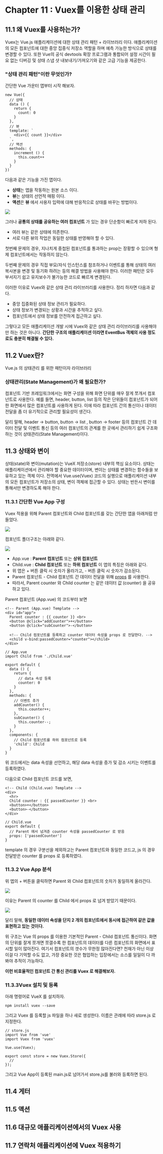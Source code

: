 # Chapter 11 : Vuex를 이용한 상태 관리
## 11.1 왜 Vuex를 사용하는가?
Vuex는 Vue.js 애플리케이션에 대한 상태 관리 패턴 + 라이브러리 이다. 애플리케이션의 모든 컴포넌트에 대한 중앙 집중식 저장소 역할을 하며 예측 가능한 방식으로 상태를 변경할 수 있다. 또한 Vue의 공식 devtools 확장 프로그램과 통합되어 설정 시간이 필요 없는 디버깅 및 상태 스냅 샷 내보내기/가져오기와 같은 고급 기능을 제공한다.
### "상태 관리 패턴"이란 무엇인가?
간단한 Vue 가운터 앱부터 시작 해보자.
```
new Vue({
  // 상태
  data () {
    return {
      count: 0
    }
  },
  // 뷰
  template: `
    <div>{{ count }}</div>
  `,
  // 액션
  methods: {
    increment () {
      this.count++
    }
  }
})
```
다음과 같은 기능을 가진 앱이다.
* **상태**는 앱을 작동하는 원본 소스 이다.
* **뷰**는 상태의 선언적 매핑 이다.
* **액션**은 **뷰** 에서 사용자 입력에 대해 반응적으로 상태를 바꾸는 방법이다.

![](./img/flow.png)

그러나 **공통의 상태를 공유하는 여러 컴포넌트** 가 있는 경우 단순함이 빠르게 저하 된다.

* 여러 뷰는 같은 상태에 의존한다.
* 서로 다른 뷰의 작업은 동일한 상태를 반영해야 할 수 있다.

첫번째 문제의 경우, 지나치게 중첩된 컴포넌트를 통과하는 prop는 장황할 수 있으며 형제 컴포넌트에서는 작동하지 않는다. 

두번째 문제의 경우 직접 부모/자식 인스턴스를 참조하거나 이벤트를 통해 상태의 여러 복사본을 변경 및 동기화 하려는 등의 해결 방법을 사용해야 한다. 이러한 패턴은 모두 부서지기 쉽고 유지보수가 불가능한 코드로 빠르게 변경된다.

이러한 이유로 Vuex와 같은 상태 관리 라이브러리를 사용한다. 정리 하자면 다음과 같다.
* 중앙 집중화된 상태 정보 관리가 필요하다.
* 상태 정보가 변경되는 상황과 시간을 추적하고 싶다.
* 컴포넌트에서 상태 정보를 안전하게 접근하고 싶다.

그렇다고 모든 애플리케이션 개발 시에 Vuex와 같은 상태 관리 라이브러리를 사용해야만 하는 것은 아니다. **간단한 구조의 애플리케이션 이라면 EventBus 객체의 사용 정도로도 충분히 해결될 수 있다.**

## 11.2 Vuex란?
Vue.js 의 상태관리 를 위한 패턴이자 라이브러리
### 상태관리(State Management)가 왜 필요한가?
컴포넌트 기반 프레임워크에서는 화면 구성을 위해 화면 단위를 매우 잘게 쪼개서 컴포넌트로 사용한다. 예를 들면, header, button, list 등의 작은 단위들이 컴포넌트가 되어 한 화면에서 많은 컴포넌트를 사용하게 된다. 이에 따라 컴포넌트 간의 통신이나 데이터 전달을 좀 더 유기적으로 관리할 필요성이 생긴다.

달리 말해, header -> button, button -> list , button -> footer 등의 컴포넌트 간 데이터 전달 및 이벤트 통신 등의 여러 컴포넌트의 관계를 한 곳에서 관리하기 쉽게 구조화 하는 것이 상태관리(State Management)이다.

## 11.3 상태와 변이
상태(state)와 변이(mutation)는 VueX 저장소(store) 내부의 핵심 요소이다. 상태는 애플리케이션에서 관리해야 할 중요한 데이터이며, 변이는 상태를 변경하는 함수들을 보유하고 있는 객체 이다. 전역에서 Vue.use(Vuex) 코드의 실행으로 애플리케이션 내부의 모든 컴포넌트가 저장소의 상태, 변이 객체에 접근할 수 있다. 상태는 반든시 변이를 통해서만 변경하도록 해야 한다.

### 11.3.1 간단한 Vue App 구성
Vuex 적용을 위해 Parent 컴포넌트와 Child 컴포넌트를 갖는 간단한 앱을 아래처럼 만들었다.

![](.img/demo-ui.png)

컴포넌트 폴더구조는 아래와 같다.

![](.img/folder-structure.png)

* App.vue : **Parent 컴포넌트** 또는 **상위 컴포넌트**
* Child.vue : **Child 컴포넌트** 또는 **하위 컴포넌트**
이 앱의 특징은 아래와 같다.
* 위 앱은 + 버튼 클릭 시 숫자가 올라가고, - 버튼 클릭 시 숫자가 감소된다.
* Parent 컴포넌트 - Child 컴포넌트 간 데이터 전달을 위해 [props](https://goo.gl/gYTXJB) 를 사용한다.
* 따라서, Parent counter 와 Child counter 는 같은 데이터 값 (counter) 을 공유하고 있다.

Parent 컴포넌트 (App.vue) 의 코드부터 보면
```
<!-- Parent (App.vue) Template -->
<div id="app">
  Parent counter : {{ counter }} <br>
  <button @click="addCounter">+</button>
  <button @click="subCounter">-</button>

  <!-- Child 컴포넌트를 등록하고 counter 데이터 속성을 props 로 전달한다. -->
  <child v-bind:passedCounter="counter"></child>
</div>
```
```
// App.vue
import Child from './Child.vue'

export default {
  data () {
    return {
      // data 속성 등록
      counter: 0
    }
  },
  methods: {
    // 이벤트 추가
    addCounter() {
      this.counter++;
    },
    subCounter() {
      this.counter--;
    }
  },
  components: {
    // Child 컴포넌트를 하위 컴포넌트로 등록
    'child': Child
  }
}
```
위 코드에서는 data 속성을 선언하고, 해당 data 속성을 증가 및 감소 시키는 이벤트를 등록하였다.

다음으로 Child 컴포넌트 코드를 보면,
```
<!-- Child (Child.vue) Template -->
<div>
  <hr>
  Child counter : {{ passedCounter }} <br>
  <button>+</button>
  <button>-</button>
</div>
```
```
// Child.vue
export default {
  // Parent 에서 넘겨준 counter 속성을 passedCounter 로 받음
  props: ['passedCounter']
}
```
template 의 경우 구분선을 제외하고는 Parent 컴포넌트와 동일한 코드고, js 의 경우 전달받은 counter 를 props 로 등록하였다.
### 11.3.2 Vue App 분석
위 앱의 + 버튼을 클릭하면 Parent 와 Child 컴포넌트의 숫자가 동일하게 올라간다.

![](.img/click-plus.png)

이유는 Parent 의 counter 를 Child 에서 props 로 넘겨 받았기 때문이다.

![](.img/counter-reference.png)

달리 말해, **동일한 데이터 속성을 단지 2 개의 컴포넌트에서 동시에 접근하여 같은 값을 표현하고 있는 것이다.**

위 구조는 Vue 의 props 를 이용한 기본적인 Parent - Child 컴포넌트 통신이다. 화면의 단위를 잘게 쪼개면 쪼갤수록 한 컴포넌트의 데이터를 다른 컴포넌트의 화면에서 표시할 일이 많아진다. 여기서 컴포넌트의 갯수가 무한정 많아진다면? 천재가 아닌 이상 이걸 다 기억할 수도 없고, 가장 중요한 것은 협업하는 입장에서는 소스를 일일이 다 까봐야 추적이 가능하다.

**이런 비효율적인 컴포넌트 간 통신 관리를 Vuex 로 해결해보자.**

### 11.3.3Vuex 설치 및 등록
아래 명령어로 VueX 를 설치하자.
```
npm install vuex --save
```
그리고 Vuex 를 등록할 js 파일을 하나 새로 생성한다. 이름은 관례에 따라 store.js 로 지정한다.
```
// store.js
import Vue from 'vue'
import Vuex from 'vuex'

Vue.use(Vuex);

export const store = new Vuex.Store({
  //
});
```
그리고 Vue App이 등록된 main.js로 넘어가서 store.js를 불러와 등록하면 된다.
## 11.4 게터
## 11.5 액션
## 11.6 대규모 애플리케이션에서의 Vuex 사용
## 11.7 연락처 애플리케이션에 Vuex 적용하기

